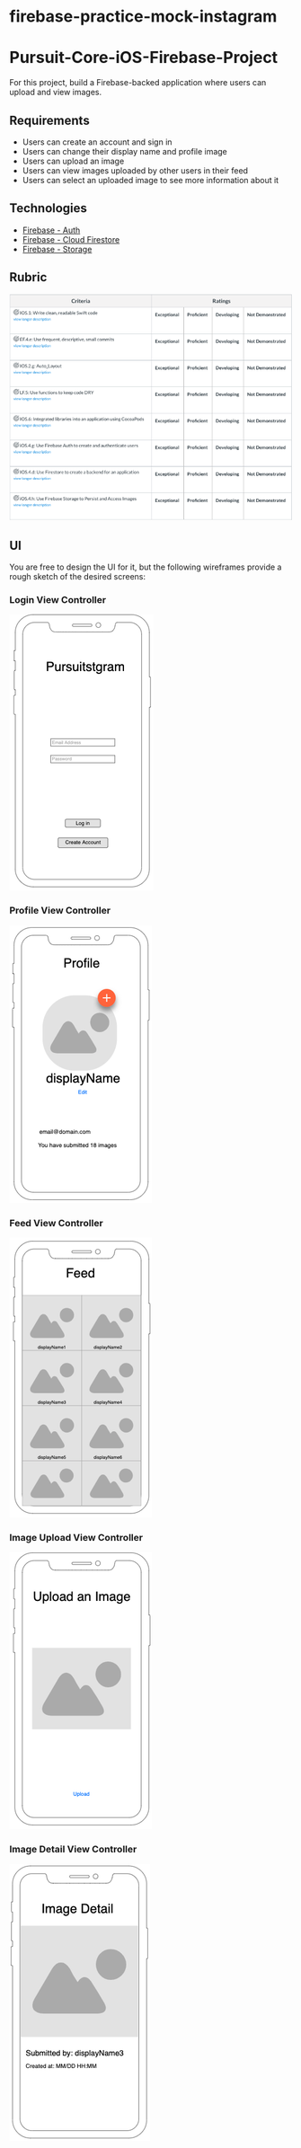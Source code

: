 # firebase-practice-mock-instagram
# Pursuit-Core-iOS-Firebase-Project

For this project, build a Firebase-backed application where users can upload and view images.

## Requirements

- Users can create an account and sign in
- Users can change their display name and profile image
- Users can upload an image
- Users can view images uploaded by other users in their feed
- Users can select an uploaded image to see more information about it

## Technologies

- [Firebase - Auth](https://firebase.google.com/docs/auth)
- [Firebase - Cloud Firestore](https://firebase.google.com/docs/firestore)
- [Firebase - Storage](https://firebase.google.com/docs/storage)

## Rubric

![rubric](./firebaseProjectRubric.png)

## UI

You are free to design the UI for it, but the following wireframes provide a rough sketch of the desired screens:

### Login View Controller

![loginVC](./loginVC.png)

### Profile View Controller

![profileVC](./profileVC.png)

### Feed View Controller

![feedViewController](./feedVC.png)

### Image Upload View Controller

![imageUploadVC](./imageUploadVC.png)

### Image Detail View Controller

![imageDetailVC](./imageDetailVC.png)
